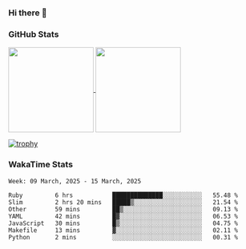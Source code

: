 ### Hi there 👋

### GitHub Stats

<a href="https://github.com/anuraghazra/github-readme-stats">
  <img align="center" height="170px" src="https://github-readme-stats.vercel.app/api/top-langs/?username=tksfjt1024&layout=compact&count_private=true&show_icons=true&show_icons=true&theme=graywhite" />
</a>
<a href="https://github.com/anuraghazra/github-readme-stats">
  <img align="center" height="170px" src="https://github-readme-stats.vercel.app/api?username=tksfjt1024&count_private=true&show_icons=true&show_icons=true&theme=graywhite" />
</a>

[![trophy](https://github-profile-trophy.vercel.app/?username=tksfjt1024)](https://github.com/ryo-ma/github-profile-trophy)

### WakaTime Stats

<!--START_SECTION:waka-->
```text
Week: 09 March, 2025 - 15 March, 2025

Ruby         6 hrs           ██████████████░░░░░░░░░░░   55.48 % 
Slim         2 hrs 20 mins   █████▒░░░░░░░░░░░░░░░░░░░   21.54 % 
Other        59 mins         ██▒░░░░░░░░░░░░░░░░░░░░░░   09.13 % 
YAML         42 mins         █▓░░░░░░░░░░░░░░░░░░░░░░░   06.53 % 
JavaScript   30 mins         █▒░░░░░░░░░░░░░░░░░░░░░░░   04.75 % 
Makefile     13 mins         ▓░░░░░░░░░░░░░░░░░░░░░░░░   02.11 % 
Python       2 mins          ░░░░░░░░░░░░░░░░░░░░░░░░░   00.31 % 
```
<!--END_SECTION:waka-->
